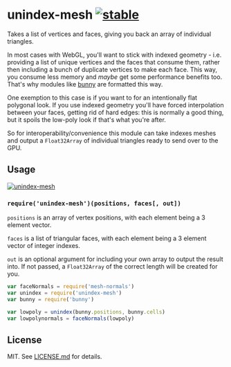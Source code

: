 # unindex-mesh [![stable](http://hughsk.github.io/stability-badges/dist/stable.svg)](http://github.com/hughsk/stability-badges) #

Takes a list of vertices and faces, giving you back an array of individual
triangles.

In most cases with WebGL, you'll want to stick with indexed geometry - i.e.
providing a list of unique vertices and the faces that consume them, rather
then including a bunch of duplicate vertices to make each face. This way,
you consume less memory and *maybe* get some performance benefits too. That's
why modules like [bunny](http://npmjs.org/package/bunny) are formatted this
way.

One exemption to this case is if you want to for an intentionally flat
polygonal look. If you use indexed geometry you'll have forced interpolation
between your faces, getting rid of hard edges: this is normally a good thing,
but it spoils the low-poly look if that's what you're after.

So for interoperability/convenience this module can take indexes meshes and
output a `Float32Array` of individual triangles ready to send over to the GPU.

## Usage ##

[![unindex-mesh](https://nodei.co/npm/unindex-mesh.png?mini=true)](https://nodei.co/npm/unindex-mesh)

### `require('unindex-mesh')(positions, faces[, out])` ###

`positions` is an array of vertex positions, with each element being a 3
element vector.

`faces` is a list of triangular faces, with each element being a 3 element
vector of integer indexes.

`out` is an optional argument for including your own array to output the
result into. If not passed, a `Float32Array` of the correct length will
be created for you.

``` javascript
var faceNormals = require('mesh-normals')
var unindex = require('unindex-mesh')
var bunny = require('bunny')

var lowpoly = unindex(bunny.positions, bunny.cells)
var lowpolynormals = faceNormals(lowpoly)
```

## License ##

MIT. See [LICENSE.md](http://github.com/hughsk/unindex-mesh/blob/master/LICENSE.md) for details.
